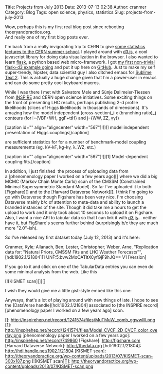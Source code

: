 Title: Projects from July 2013
Date: 2013-07-13 02:38
Author: cranmer
Category: Blog
Tags: open science, physics, statistics
Slug: projects-from-july-2013

Wow, perhaps this is my first real blog post since rebooting
thoeryandpractice.org.  
And really one of my first blog posts ever.

I'm back from a really invigorating trip to CERN to give [some
statistics lectures to the CERN summer school][]. I played around with
[d3.js][], a cool javascript library for doing data visualization in the
browser. I also wanted to learn [flask][], a python based web
micro-framework. I got [my first non-trivial flask+d3 example going][]
and put it up here on [GitHub][]. Just to make my self super-trendy,
hipster, data scientist guy I also ditched emacs for [Sublime Text 2][].
This is actually a huge change given that I'm a power-user in emacs and
can do some pretty cool keyboard macros.

While I was there I met with Salvatore Mele and Sünje Dallmeier-Tiessen
from [INSPIRE][] and CERN open science initiatives. Some exciting things
on the front of presenting LHC results, perhaps publishing 2-d profile
likelihoods (slices of Higgs likelihoods in thousands of dimensions).
It's amazing how the model independent (cross-section)\_i x (branching
ratio)\_j contours (for i={VBF+WH, ggF+ttH} and j={WW, ZZ, γγ})

[caption id="" align="aligncenter" width="567"]![][] model independent
presentation of Higgs couplings[/caption]

are sufficient statistics for for a number of benchmark-model coupling
measurements (eg. kV-kF, kg-kγ, λ\_WZ, etc.)

[caption id="" align="aligncenter" width="567"]![][1] Model-dependent
coupling fits.[/caption]

In addition, I just finished  the process of uploading data from
a [phenomenology paper I worked on a few years ago][] where we did a big
MCMC (Markov Chain Monte Carlo) scan of the CMSSM (Constrained Minimal
Supersymmetric Standard Model). So far I've uploaded it to both
[Figshare][] and to the [Harvard Dataverse Network][]. I think I'm going
to go with Dataverse though Figshare has been very nice. I'm choosing
Dataverse mainly b/c of attention to meta-data and ability to launch a
branded instances of the site. Though it did take me a hours to get the
upload to work and it only took about 10 seconds to upload it on
Figshare. Also, I want a nice API to tabular data so that I can link it
with [d3.js][]... neither have it, but FigShare's seems further behind
(surprisingly b/c they are much more "2.0"-ish).

So I've released my first dataset today (July 12, 2013) and it's here:

Cranmer, Kyle; Allanach, Ben; Lester, Christopher; Weber, Arne,
"Replication data for: "Natural Priors, CMSSM Fits and LHC Weather
Forecasts"", [hdl:1902.1/21804][] UNF:5:bvw2MoOATltX0yfGjF9hJQ== V1
[Version]

If you go to it and click on one of the TabularData entries you can even
do some minimal analysis from the web. Like this

[![KISMET scan][]][]

I wish they would give me a little gist-style embed like this one:

<p>
<script type="text/javascript" src="https://gist.github.com/defunkt/202314.js"></script>
</p>
Anyways, that's a lot of playing around with new things of late. I hope
to see the [DataVerse handle][hdl:1902.1/21804] associated to [the
INSPIRE record][phenomenology paper I worked on a few years ago] soon.

  [some statistics lectures to the CERN summer school]: https://indico.cern.ch/conferenceDisplay.py?confId=243641
  [d3.js]: http://d3js.org
  [flask]: http://flask.pocoo.org
  [my first non-trivial flask+d3 example going]: http://flask.theoryandpractice.org
  [GitHub]: https://github.com/cranmer/flask-d3-hello-world
  [Sublime Text 2]: http://www.sublimetext.com
  [INSPIRE]: http://inspirehep.net
  []: http://inspirehep.net/record/1241574/files/MuTMuW_comb_ggwwllll.png
  [1]: http://inspirehep.net/record/1241574/files/Model_CVCF_2D_CVCF_color_overlay.png
  [phenomenology paper I worked on a few years ago]: http://inspirehep.net/record/749860
  [Figshare]: http://figshare.com
  [Harvard Dataverse Network]: http://thedata.org
  [hdl:1902.1/21804]: http://hdl.handle.net/1902.1/21804
  [KISMET scan]: http://theoryandpractice.org/wp-content/uploads/2013/07/KISMET-scan-300x187.png
  [![KISMET scan][]]: http://theoryandpractice.org/wp-content/uploads/2013/07/KISMET-scan.png
